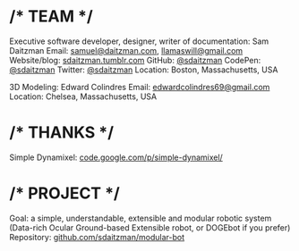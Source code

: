 # /* TEAM */
Executive software developer, designer, writer of documentation: Sam Daitzman
Email: samuel@daitzman.com, llamaswill@gmail.com
Website/blog: [sdaitzman.tumblr.com](http://sdaitzman.tumblr.com)
GitHub: [@sdaitzman](http://github.com/sdaitzman)
CodePen: [@sdaitzman](http://codepen.io/sdaitzman)
Twitter: [@sdaitzman](http://twitter.com/sdaitzman)
Location: Boston, Massachusetts, USA

3D Modeling: Edward Colindres
Email: edwardcolindres69@gmail.com
Location: Chelsea, Massachusetts, USA

# /* THANKS */
Simple Dynamixel: [code.google.com/p/simple-dynamixel/](https://code.google.com/p/simple-dynamixel/)

# /* PROJECT */
Goal: a simple, understandable, extensible and modular robotic system (Data-rich Ocular Ground-based Extensible robot, or DOGEbot if you prefer)
Repository: [github.com/sdaitzman/modular-bot](https://github.com/sdaitzman/modular-bot)